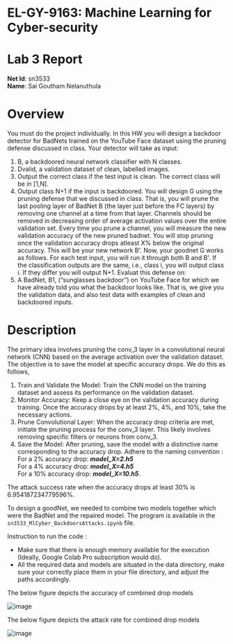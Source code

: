 # EL-GY-9163: Machine Learning for Cyber-security
# Lab 3 Report
**Net Id**: sn3533 <br>
**Name**: Sai Goutham Nelanuthula


# Overview
You must do the project individually. In this HW you will design a backdoor detector for 
BadNets trained on the YouTube Face dataset using the pruning defense discussed in 
class. Your detector will take as input:
1. B, a backdoored neural network classifier with N classes.
2. Dvalid, a validation dataset of clean, labelled images.
1. Output the correct class if the test input is clean. The correct class will be in [1,N].
2. Output class N+1 if the input is backdoored.
You will design G using the pruning defense that we discussed in class. That is, you will prune 
the last pooling layer of BadNet B (the layer just before the FC layers) by removing one 
channel at a time from that layer. Channels should be removed in decreasing order of average 
activation values over the entire validation set. Every time you prune a channel, you will 
measure the new validation accuracy of the new pruned badnet. You will stop pruning once the 
validation accuracy drops atleast X% below the original accuracy. This will be your new 
network B'.
Now, your goodnet G works as follows. For each test input, you will run it through both B and 
B'. If the classification outputs are the same, i.e., class i, you will output class i. If they differ you 
will output N+1. Evaluat this defense on:
1. A BadNet, B1, (“sunglasses backdoor”) on YouTube Face for which we have already
told you what the backdoor looks like. That is, we give you the validation data, and
also test data with examples of clean and backdoored inputs.

# Description
The primary idea involves pruning the conv_3 layer in a convolutional neural network (CNN) based on the average activation over the validation dataset. The objective is to save the model at specific accuracy drops. We do this as follows,
1. Train and Validate the Model: Train the CNN model on the training dataset and assess its performance on the validation dataset.
2. Monitor Accuracy: Keep a close eye on the validation accuracy during training. Once the accuracy drops by at least 2%, 4%, and 10%, take the necessary actions.
3. Prune Convolutional Layer: When the accuracy drop criteria are met, initiate the pruning process for the conv_3 layer. This likely involves removing specific filters or neurons from conv_3.
4. Save the Model: After pruning, save the model with a distinctive name corresponding to the accuracy drop. Adhere to the naming convention :
  For a 2% accuracy drop: _**model_X=2.h5**_<br>
  For a 4% accuracy drop: _**model_X=4.h5**_<br>
  For a 10% accuracy drop: _**model_X=10.h5**_.<br>

The attack success rate when the accuracy drops at least 30% is 6.954187234779596%.

To design a goodNet, we needed to combine two models together which were the BadNet and the repaired model. The program is available in the <code>sn3533_MlCyber_BackdoorsAttacks.ipynb</code> file.

Instruction to run the code :
  - Make sure that there is enough memory available for the execution (Ideally, Google Colab Pro subscription would do).
  - All the required data and models are situated in the data directory, make sure your correctly place them in your file directory, and adjust the paths accordingly.


The below figure depicts the accuracy of combined drop models<br>

![image](https://github.com/gauthamsai0071/MlCyber/assets/64630509/6e52c475-bd28-4773-98e3-0dabd224ded4)


The below figure depicts the attack rate for combined drop models<br>

![image](https://github.com/gauthamsai0071/MlCyber/assets/64630509/194f1d8c-fc54-49f4-8489-16715e646b7e)







